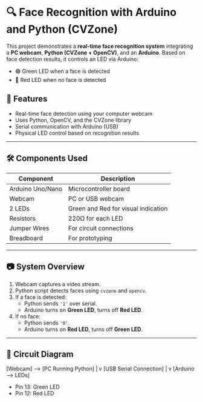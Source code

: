 # 🔍 Face Recognition with Arduino and Python (CVZone)

This project demonstrates a **real-time face recognition system** integrating a **PC webcam**, **Python (CVZone + OpenCV)**, and an **Arduino**. Based on face detection results, it controls an LED via Arduino:
- 🟢 Green LED when a face is detected
- 🔴 Red LED when no face is detected

## 📸 Features

- Real-time face detection using your computer webcam
- Uses Python, OpenCV, and the CVZone library
- Serial communication with Arduino (USB)
- Physical LED control based on recognition results

---

## 🛠️ Components Used

| Component         | Description                            |
|------------------|----------------------------------------|
| Arduino Uno/Nano | Microcontroller board                  |
| Webcam           | PC or USB webcam                       |
| 2 LEDs           | Green and Red for visual indication    |
| Resistors        | 220Ω for each LED                      |
| Jumper Wires     | For circuit connections                |
| Breadboard       | For prototyping                        |

---

## 📷 System Overview

1. Webcam captures a video stream.
2. Python script detects faces using `cvzone` and `opencv`.
3. If a face is detected:
   - Python sends `'1'` over serial.
   - Arduino turns on **Green LED**, turns off **Red LED**.
4. If no face:
   - Python sends `'0'`.
   - Arduino turns on **Red LED**, turns off **Green LED**.

---

## 🔌 Circuit Diagram

[Webcam] --> [PC Running Python]
|
v
[USB Serial Connection]
|
v
[Arduino --> LEDs]
- Pin 13: Green LED
- Pin 12: Red LED
